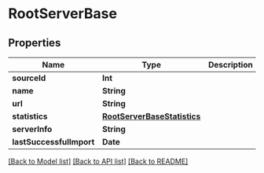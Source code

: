 # RootServerBase

## Properties
Name | Type | Description | Notes
------------ | ------------- | ------------- | -------------
**sourceId** | **Int** |  | [optional] 
**name** | **String** |  | [optional] 
**url** | **String** |  | [optional] 
**statistics** | [**RootServerBaseStatistics**](RootServerBaseStatistics.md) |  | [optional] 
**serverInfo** | **String** |  | [optional] 
**lastSuccessfulImport** | **Date** |  | [optional] 

[[Back to Model list]](../README.md#documentation-for-models) [[Back to API list]](../README.md#documentation-for-api-endpoints) [[Back to README]](../README.md)


